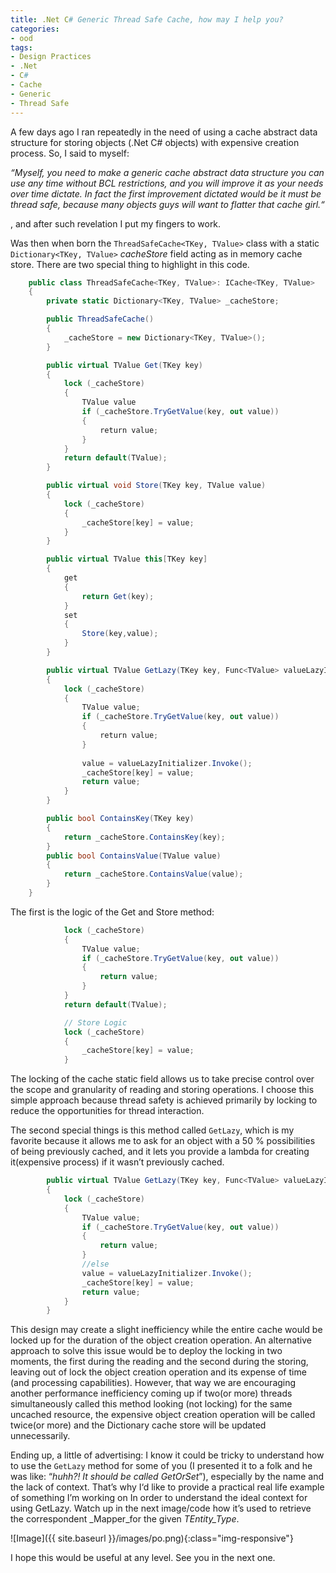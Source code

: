 ```yaml
---
title: .Net C# Generic Thread Safe Cache, how may I help you?
categories:
- ood
tags:
- Design Practices
- .Net
- C#
- Cache
- Generic
- Thread Safe
---
```


A few days ago I ran repeatedly in the need of using a cache abstract data structure for storing objects (.Net C# objects) with expensive creation process. So, I said to myself:

_“Myself, you need to make a generic cache abstract data structure you can use any time without BCL restrictions, and you will improve it as your needs over time dictate. In fact the first improvement dictated would be it must be thread safe, because many objects guys will want to flatter that cache girl.“_

, and after such revelation I put my fingers to work.

Was then when born the `ThreadSafeCache<TKey, TValue>` class with a static `Dictionary<TKey, TValue>` _cacheStore_ field acting as in memory cache store. There are two special thing to highlight in this code.

```csharp
    public class ThreadSafeCache<TKey, TValue>: ICache<TKey, TValue>
    {
        private static Dictionary<TKey, TValue> _cacheStore;

        public ThreadSafeCache()
        {
            _cacheStore = new Dictionary<TKey, TValue>();
        }

        public virtual TValue Get(TKey key)
        {
            lock (_cacheStore)
            {
                TValue value              
                if (_cacheStore.TryGetValue(key, out value))
                {
                    return value;
                }
            }
            return default(TValue);
        }

        public virtual void Store(TKey key, TValue value)
        {
            lock (_cacheStore)
            {
                _cacheStore[key] = value;
            }
        }

        public virtual TValue this[TKey key]
        {
            get
            {
                return Get(key);
            }
            set
            {
                Store(key,value);
            }
        }

        public virtual TValue GetLazy(TKey key, Func<TValue> valueLazyInitializer)
        {
            lock (_cacheStore)
            {
                TValue value;
                if (_cacheStore.TryGetValue(key, out value))
                {
                    return value;
                }
               
                value = valueLazyInitializer.Invoke();
                _cacheStore[key] = value;
                return value;
            }
        }

        public bool ContainsKey(TKey key)
        {
            return _cacheStore.ContainsKey(key);
        }
        public bool ContainsValue(TValue value)
        {
            return _cacheStore.ContainsValue(value);
        }
    }
```
The first is the logic of the Get and Store method:

```csharp
            lock (_cacheStore)
            {
                TValue value;
                if (_cacheStore.TryGetValue(key, out value))
                {
                    return value;
                }
            }
            return default(TValue);

            // Store Logic
            lock (_cacheStore)
            {
                _cacheStore[key] = value;
            }
```

The locking of the cache static field allows us to take  precise control over the scope and granularity of reading and storing operations. I choose this simple approach because thread safety is achieved primarily by locking to reduce the opportunities for thread interaction.

The second special things is this method called `GetLazy`, which is my favorite because it allows me to ask for an object with a 50 % possibilities of being previously cached, and it lets you provide a lambda for creating it(expensive process) if it wasn’t previously cached.

```csharp     
        public virtual TValue GetLazy(TKey key, Func<TValue> valueLazyInitializer)
        {
            lock (_cacheStore)
            {
                TValue value;
                if (_cacheStore.TryGetValue(key, out value))
                {
                    return value;
                }
                //else
                value = valueLazyInitializer.Invoke();
                _cacheStore[key] = value;
                return value;
            }
        }
```

This design may create a slight inefficiency while the entire cache would be locked up for the duration of the object creation operation. An alternative approach to solve this issue would be to deploy the locking in two moments, the first during the reading and the second during the storing, leaving out of lock the object creation operation and its expense of time (and processing capabilities). However, that way we are encouraging another performance inefficiency coming up if two(or more) threads simultaneously called this method looking (not locking) for the same uncached resource, the expensive object creation operation will be called twice(or more) and the Dictionary cache store will be updated unnecessarily.

Ending up, a little of advertising: I know it could be tricky to understand how to use the `GetLazy` method for some of you (I presented it to a folk and he was like: “_huhh?! It should be called GetOrSet_”), especially by the name and the lack of context. That’s why I‘d like to provide a practical real life example of something I’m working on In order to understand the ideal context for using GetLazy. Watch up in the next image/code how it’s used to retrieve the correspondent _Mapper_for the given _TEntity_Type_.

![Image]({{ site.baseurl }}/images/po.png){:class="img-responsive"}

I hope this would be useful at any level. See you in the next one.
